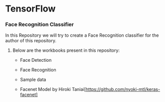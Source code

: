 # TensorFlow

### Face Recognition Classifier

In this Repository we will try to create a Face Recognition classifier for the author of this repository.

1. Below are the workbooks present in this repository:

    - Face Detection
    
    - Face Recognition

    - Sample data
    
    - Facenet Model by Hiroki Taniai[https://github.com/nyoki-mtl/keras-facenet]
